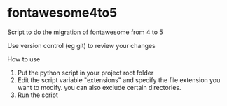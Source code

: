 # fontawesome4to5
Script to do the migration of fontawesome from 4 to 5

Use version control (eg git) to review your changes 

How to use
1) Put the python script in your project root folder
2) Edit the script variable "extensions" and specify the file extension you want to modify. you can also exclude certain directories.
3) Run the script
